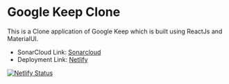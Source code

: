 # Google Keep Clone

This is a Clone application of Google Keep which is built using ReactJs and MaterialUI.

* SonarCloud Link: [Sonarcloud](https://sonarcloud.io/summary/new_code?id=Rohanjai_Google-Keep-Clone&branch=main)
* Deployment Link: [Netlify](https://keep-google.netlify.app/)

[![Netlify Status](https://api.netlify.com/api/v1/badges/0a849960-bff8-4c30-b678-f62f6f4a81a2/deploy-status)](https://keep-google.netlify.app/)
